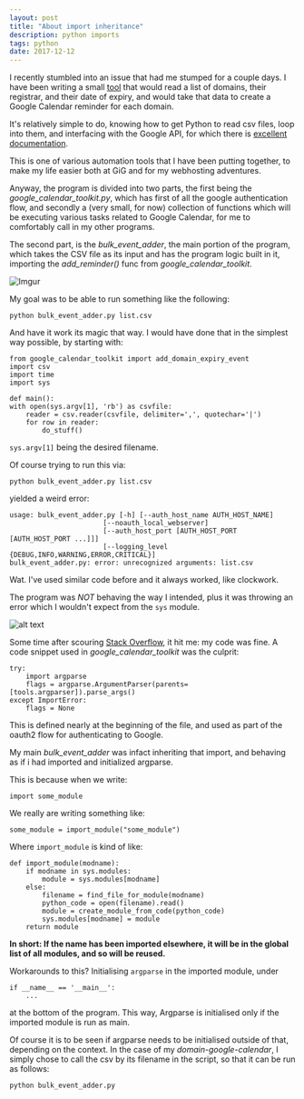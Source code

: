 ```yaml
---
layout: post
title: "About import inheritance"
description: python imports
tags: python
date: 2017-12-12
---
```



I recently stumbled into an issue that had me stumped for a couple days.
I have been writing a small [tool](https://github.com/sk1u/domain-google-calendar) that would read a list of domains, their registrar, and their date of expiry,
and would take that data to create a Google Calendar reminder for each domain.

It's relatively simple to do, knowing how to get Python to read csv files, loop into them, and interfacing with the Google API, for which there is [excellent documentation](https://developers.google.com/api-client-library/python/start/get_started).

This is one of various automation tools that I have been putting together, to make my life easier both at GiG and for my webhosting adventures.

Anyway, the program is divided into two parts, the first being the *google\_calendar\_toolkit.py*, which has first of all the google authentication flow, and secondly a (very small, for now) collection of functions which will be executing various tasks related to Google Calendar, for me to comfortably call in my other programs.

The second part, is the *bulk\_event\_adder*, the main portion of the program, which takes the CSV file as its input and has the program logic built in it, importing the *add\_reminder()* func from *google\_calendar\_toolkit*.

![Imgur](https://i.imgur.com/2S4xrsW.png)

My goal was to be able to run something like the following:
```
python bulk_event_adder.py list.csv
```

And have it work its magic that way.
I would have done that in the simplest way possible, by starting with:
```
from google_calendar_toolkit import add_domain_expiry_event
import csv
import time
import sys

def main():
with open(sys.argv[1], 'rb') as csvfile:
    reader = csv.reader(csvfile, delimiter=',', quotechar='|')
    for row in reader:
        do_stuff()
```

`sys.argv[1]` being the desired filename.

Of course trying to run this via:
```
python bulk_event_adder.py list.csv
```

yielded a weird error:
```
usage: bulk_event_adder.py [-h] [--auth_host_name AUTH_HOST_NAME]
                       [--noauth_local_webserver]
                       [--auth_host_port [AUTH_HOST_PORT [AUTH_HOST_PORT ...]]]
                       [--logging_level {DEBUG,INFO,WARNING,ERROR,CRITICAL}]
bulk_event_adder.py: error: unrecognized arguments: list.csv
```

Wat.
I've used similar code before and it always worked, like clockwork.

The program was _NOT_ behaving the way I intended, plus it was throwing an error which I wouldn't expect from the `sys` module.

![alt text](https://i.imgur.com/GoI5PWr.jpg)

Some time after scouring [Stack Overflow](https://stackoverflow.com/), it hit me: my code was fine. A code snippet used in *google\_calendar\_toolkit* was the culprit:

```
try:
    import argparse
    flags = argparse.ArgumentParser(parents=[tools.argparser]).parse_args()
except ImportError:
    flags = None
```

This is defined nearly at the beginning of the file, and used as part of the oauth2 flow for authenticating to Google.

My main *bulk\_event\_adder* was infact inheriting that import, and behaving as if i had imported and initialized argparse.

This is because when we write:
```
import some_module
```

We really are writing something like:
```
some_module = import_module("some_module")
```

Where `import_module` is kind of like:
```
def import_module(modname):
    if modname in sys.modules:
        module = sys.modules[modname]
    else:
        filename = find_file_for_module(modname)
        python_code = open(filename).read()
        module = create_module_from_code(python_code)
        sys.modules[modname] = module
    return module
```

**In short: If the name has been imported elsewhere, it will be in the global list of all modules, and so will be reused.**

Workarounds to this?
Initialising `argparse` in the imported module, under
```
if __name__ == '__main__':
    ...
```
at the bottom of the program.
This way, Argparse is initialised only if the imported module is run as main.

Of course it is to be seen if argparse needs to be initialised outside of that, depending on the context.
In the case of my *domain-google-calendar*, I simply chose to call the csv by its filename in the script, so that it can be run as follows:
```
python bulk_event_adder.py
```


